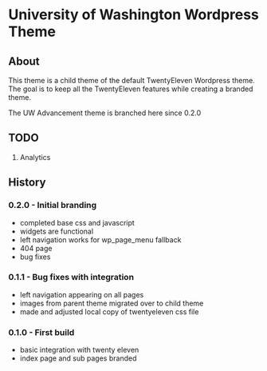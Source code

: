 # University of Washington Wordpress Theme

## About

This theme is a child theme of the default TwentyEleven Wordpress theme.
The goal is to keep all the TwentyEleven features while creating a branded theme.

The UW Advancement theme is branched here since 0.2.0

## TODO 

1. Analytics

## History

### 0.2.0 - Initial branding
  - completed base css and javascript
  - widgets are functional
  - left navigation works for wp_page_menu fallback
  - 404 page
  - bug fixes

### 0.1.1 - Bug fixes with integration  
  - left navigation appearing on all pages  
  - images from parent theme migrated over to child theme  
  - made and adjusted local copy of twentyeleven css file  

### 0.1.0 - First build  
  - basic integration with twenty eleven  
  - index page and sub pages branded  
